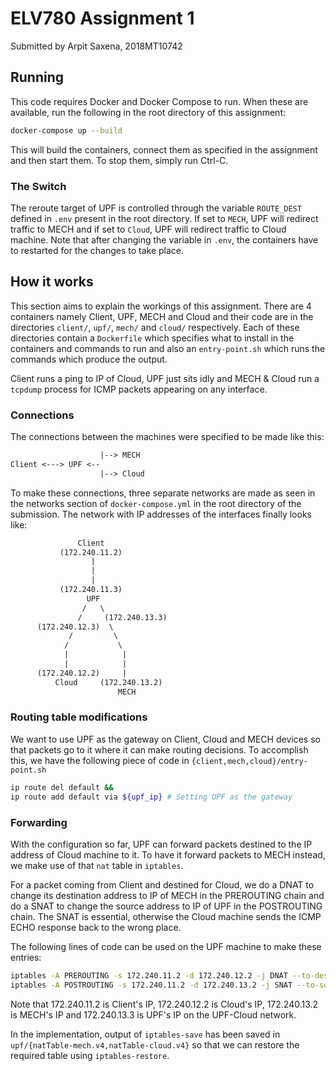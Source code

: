 # ELV780 Assignment 1

Submitted by Arpit Saxena, 2018MT10742

## Running

This code requires Docker and Docker Compose to run. When these are available, run the following in the root directory of this assignment:

```sh
docker-compose up --build
```

This will build the containers, connect them as specified in the assignment and then start them. To stop them, simply run Ctrl-C.

### The Switch

The reroute target of UPF is controlled through the variable `ROUTE_DEST` defined in `.env` present in the root directory. If set to `MECH`, UPF will redirect traffic to MECH and if set to `Cloud`, UPF will redirect traffic to Cloud machine. Note that after changing the variable in `.env`, the containers have to restarted for the changes to take place.

## How it works

This section aims to explain the workings of this assignment. There are 4 containers namely Client, UPF, MECH and Cloud and their code are in the directories `client/`, `upf/`, `mech/` and `cloud/` respectively. Each of these directories contain a `Dockerfile` which specifies what to install in the containers and commands to run and also an `entry-point.sh` which runs the commands which produce the output.

Client runs a ping to IP of Cloud, UPF just sits idly and MECH & Cloud run a `tcpdump` process for ICMP packets appearing on any interface.

### Connections

The connections between the machines were specified to be made like this:

```txt
                    |--> MECH
Client <---> UPF <--
                    |--> Cloud
```

To make these connections, three separate networks are made as seen in the networks section of `docker-compose.yml` in the root directory of the submission. The network with IP addresses of the interfaces finally looks like:

```txt
               Client
           (172.240.11.2)
                  |
                  |
                  |
           (172.240.11.3)
                 UPF
                /   \
               /     (172.240.13.3)
      (172.240.12.3)  \
             /         \
            /           \
            |            |
            |            |
      (172.240.12.2)     |
          Cloud     (172.240.13.2)
                        MECH
```

### Routing table modifications

We want to use UPF as the gateway on Client, Cloud and MECH devices so that packets go to it where it can make routing decisions. To accomplish this, we have the following piece of code in `{client,mech,cloud}/entry-point.sh`

```sh
ip route del default &&
ip route add default via ${upf_ip} # Setting UPF as the gateway
```

### Forwarding

With the configuration so far, UPF can forward packets destined to the IP address of Cloud machine to it. To have it forward packets to MECH instead, we make use of that `nat` table in `iptables`.

For a packet coming from Client and destined for Cloud, we do a DNAT to change its destination address to IP of MECH in the PREROUTING chain and do a SNAT to change the source address to IP of UPF in the POSTROUTING chain. The SNAT is essential, otherwise the Cloud machine sends the ICMP ECHO response back to the wrong place.

The following lines of code can be used on the UPF machine to make these entries:

```sh
iptables -A PREROUTING -s 172.240.11.2 -d 172.240.12.2 -j DNAT --to-destination 172.240.13.2
iptables -A POSTROUTING -s 172.240.11.2 -d 172.240.13.2 -j SNAT --to-source 172.240.13.3
```

Note that 172.240.11.2 is Client's IP, 172.240.12.2 is Cloud's IP, 172.240.13.2 is MECH's IP and 172.240.13.3 is UPF's IP on the UPF-Cloud network.

In the implementation, output of `iptables-save` has been saved in `upf/{natTable-mech.v4,natTable-cloud.v4}` so that we can restore the required table using `iptables-restore`.
